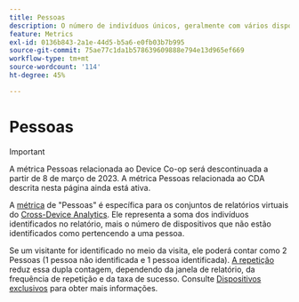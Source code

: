 ```yaml
---
title: Pessoas
description: O número de indivíduos únicos, geralmente com vários dispositivos.
feature: Metrics
exl-id: 0136b843-2a1e-44d5-b5a6-e0fb03b7b995
source-git-commit: 75ae77c1da1b578639609888e794e13d965ef669
workflow-type: tm+mt
source-wordcount: '114'
ht-degree: 45%

---
```


# Pessoas

>[!IMPORTANT]
>
>A métrica Pessoas relacionada ao Device Co-op será descontinuada a partir de 8 de março de 2023. A métrica Pessoas relacionada ao CDA descrita nesta página ainda está ativa.

A [métrica](overview.md) de &quot;Pessoas&quot; é específica para os conjuntos de relatórios virtuais do [Cross-Device Analytics](../cda/overview.md). Ele representa a soma dos indivíduos identificados no relatório, mais o número de dispositivos que não estão identificados como pertencendo a uma pessoa.

Se um visitante for identificado no meio da visita, ele poderá contar como 2 Pessoas (1 pessoa não identificada e 1 pessoa identificada). [A repetição](/help/components/cda/replay.md) reduz essa dupla contagem, dependendo da janela de relatório, da frequência de repetição e da taxa de sucesso. Consulte [Dispositivos exclusivos](unique-devices.md) para obter mais informações.
